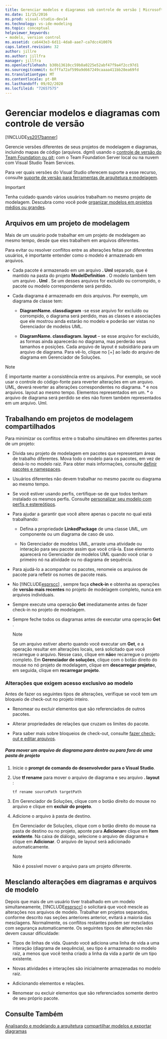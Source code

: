 ```yaml
---
title: Gerenciar modelos e diagramas sob controle de versão | Microsoft Docs
ms.date: 11/15/2016
ms.prod: visual-studio-dev14
ms.technology: vs-ide-modeling
ms.topic: conceptual
helpviewer_keywords:
- models, version control
ms.assetid: ca6443e3-6d11-4da8-aae7-ca7dcc410076
caps.latest.revision: 32
author: jillre
ms.author: jillfra
manager: jillfra
ms.openlocfilehash: b30b13610cc59b8a0225e52abf47f9a4f2cc97d1
ms.sourcegitcommit: 6cfffa72af599a9d667249caaaa411bb28ea69fd
ms.translationtype: MT
ms.contentlocale: pt-BR
ms.lasthandoff: 09/02/2020
ms.locfileid: "72657575"
---
```

# <a name="manage-models-and-diagrams-under-version-control"></a>Gerenciar modelos e diagramas com controle de versão
[!INCLUDE[vs2017banner](../includes/vs2017banner.md)]

Gerencie versões diferentes de seus projetos de modelagem e diagramas, incluindo mapas de código (arquivos. dgml) usando o [controle de versão do Team Foundation ou git](https://msdn.microsoft.com/library/33267cee-fe5f-4aa3-b2cd-6d22ceace314); com o Team Foundation Server local ou na nuvem com Visual Studio Team Services.

 Para ver quais versões do Visual Studio oferecem suporte a esse recurso, consulte [suporte de versão para ferramentas de arquitetura e modelagem](../modeling/what-s-new-for-design-in-visual-studio.md#VersionSupport).

> [!IMPORTANT]
> Tenha cuidado quando vários usuários trabalham no mesmo projeto de modelagem. Descubra como você pode [organizar modelos em projetos médios ou grandes](../modeling/structure-your-modeling-solution.md).

## <a name="files-in-a-modeling-project"></a><a name="ModelingProjects"></a> Arquivos em um projeto de modelagem
 Mais de um usuário pode trabalhar em um projeto de modelagem ao mesmo tempo, desde que eles trabalhem em arquivos diferentes.

 Para evitar ou resolver conflitos entre as alterações feitas por diferentes usuários, é importante entender como o modelo é armazenado em arquivos.

- Cada pacote é armazenado em um arquivo **. Uml** separado, que é mantido na pasta do projeto **ModelDefinition** . O modelo também tem um arquivo **. Uml** . Se um desses arquivos for excluído ou corrompido, o pacote ou modelo correspondente será perdido.

- Cada diagrama é armazenado em dois arquivos. Por exemplo, um diagrama de classe tem:

  - **DiagramName. classdiagram** -se esse arquivo for excluído ou corrompido, o diagrama será perdido, mas as classes e associações que ele mostrou ainda estarão no modelo e poderão ser vistas no Gerenciador de modelos UML.

  - **DiagramName. classdiagram. layout** – se esse arquivo for excluído, as formas ainda aparecerão no diagrama, mas perderão seus tamanhos e posições. Cada arquivo de layout é subsidiário para um arquivo de diagrama. Para vê-lo, clique no [+] ao lado do arquivo de diagrama em Gerenciador de Soluções.

> [!NOTE]
> É importante manter a consistência entre os arquivos. Por exemplo, se você usar o controle do código-fonte para reverter alterações em um arquivo. UML, deverá reverter as alterações correspondentes no diagrama. * e nos arquivos. layout ao mesmo tempo. Elementos representados em um. \* o arquivo de diagrama será perdido se eles não forem também representados em um arquivo. Uml.

## <a name="working-on-shared-modeling-projects"></a><a name="Shared"></a> Trabalhando em projetos de modelagem compartilhados
 Para minimizar os conflitos entre o trabalho simultâneo em diferentes partes de um projeto:

- Divida seu projeto de modelagem em pacotes que representam áreas de trabalho diferentes. Mova todo o modelo para os pacotes, em vez de deixá-lo no modelo raiz. Para obter mais informações, consulte [definir pacotes e namespaces](../modeling/define-packages-and-namespaces.md).

- Usuários diferentes não devem trabalhar no mesmo pacote ou diagrama ao mesmo tempo.

- Se você estiver usando perfis, certifique-se de que todos tenham instalado os mesmos perfis. Consulte [personalizar seu modelo com perfis e estereótipos](../modeling/customize-your-model-with-profiles-and-stereotypes.md).

- Para ajudar a garantir que você altere apenas o pacote no qual está trabalhando:

  - Defina a propriedade **LinkedPackage** de uma classe UML, um componente ou um diagrama de caso de uso.

  - No Gerenciador de modelos UML, arraste uma atividade ou interação para seu pacote assim que você criá-la. Esse elemento aparecerá no Gerenciador de modelos UML quando você criar o primeiro nó na atividade ou no diagrama de sequência.

- Para ajudá-lo a acompanhar os pacotes, renomeie os arquivos de pacote para refletir os nomes de pacote reais.

- No [!INCLUDE[esprscc](../includes/esprscc-md.md)] , sempre faça **check-in** e obtenha as operações de **versão mais recentes** no projeto de modelagem completo, nunca em arquivos individuais.

- Sempre execute uma operação **Get** imediatamente antes de fazer check-in no projeto de modelagem.

- Sempre feche todos os diagramas antes de executar uma operação **Get** .

    > [!NOTE]
    > Se um arquivo estiver aberto quando você executar um **Get**, e a operação resultar em alterações locais, será solicitado que você recarregue o arquivo. Nesse caso, clique em **não**e recarregue o projeto completo. Em **Gerenciador de soluções**, clique com o botão direito do mouse no nó projeto de modelagem, clique em **descarregar projeto**e, em seguida, clique em **recarregar projeto**.

### <a name="changes-requiring-exclusive-access-to-the-model"></a><a name="Exclusive"></a> Alterações que exigem acesso exclusivo ao modelo
 Antes de fazer os seguintes tipos de alterações, verifique se você tem um bloqueio de check-out no projeto inteiro.

- Renomear ou excluir elementos que são referenciados de outros pacotes.

- Alterar propriedades de relações que cruzam os limites do pacote.

- Para saber mais sobre bloqueios de check-out, consulte [fazer check-out e editar arquivos](https://msdn.microsoft.com/library/eb404d63-c448-4994-9416-3e6d50ec554a).

##### <a name="to-move-a-diagram-file-in-or-out-of-a-project-folder"></a>Para mover um arquivo de diagrama para dentro ou para fora de uma pasta de projeto

1. Inicie o **prompt de comando do desenvolvedor para o Visual Studio**.

2. Use **tf rename** para mover o arquivo de diagrama e seu arquivo **. layout** :

     `tf rename sourcePath targetPath`

3. Em Gerenciador de Soluções, clique com o botão direito do mouse no arquivo e clique em **excluir do projeto**.

4. Adicione o arquivo à pasta de destino.

     Em Gerenciador de Soluções, clique com o botão direito do mouse na pasta de destino ou no projeto, aponte para **Adicionar**e clique em **Item existente**. Na caixa de diálogo, selecione o arquivo de diagrama e clique em **Adicionar**. O arquivo de layout será adicionado automaticamente.

    > [!NOTE]
    > Não é possível mover o arquivo para um projeto diferente.

## <a name="merging-changes-in-model-files-and-diagrams"></a><a name="Merging"></a> Mesclando alterações em diagramas e arquivos de modelo
 Depois que mais de um usuário tiver trabalhado em um modelo simultaneamente, [!INCLUDE[esprscc](../includes/esprscc-md.md)] o solicitará que você mescle as alterações nos arquivos de modelo. Trabalhar em projetos separados, conforme descrito nas seções anteriores anterior, evitará a maioria das mesclagens. Normalmente, os conflitos restantes podem ser mesclados com segurança automaticamente. Os seguintes tipos de alterações não devem causar dificuldade:

- Tipos de linhas de vida. Quando você adiciona uma linha de vida a uma interação (diagrama de sequência), seu tipo é armazenado no modelo raiz, a menos que você tenha criado a linha da vida a partir de um tipo existente.

- Novas atividades e interações são inicialmente armazenadas no modelo raiz.

- Adicionando elementos e relações.

- Renomear ou excluir elementos que são referenciados somente dentro de seu próprio pacote.

## <a name="see-also"></a>Consulte Também
 [Analisando e modelando a arquitetura](../modeling/analyze-and-model-your-architecture.md) [compartilhar modelos e exportar diagramas](../modeling/share-models-and-exporting-diagrams.md)

